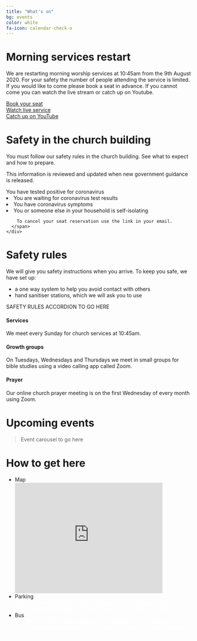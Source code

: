 ```yaml
---
title: "What's on"
bg: events
color: white
fa-icon: calendar-check-o
---
```


# Morning services restart
We are restarting morning worship services at 10:45am from the 9th August 2020. For your safety the number of people attending the service is limited. If you would like to come please book a seat in advance. If you cannot come you can watch the live stream or catch up on Youtube. 

  <div class="row">
    <div class="col s12 m4">
      <a class="waves-effect waves-light btn-large" href="https://www.google.com/">Book your seat</a>
    </div>
    <div class="col s12 m4">
      <a class="waves-effect waves-light btn-large" href="https://www.google.com/">Watch live service</a>  
    </div>
    <div class="col s12 m4">
      <a class="waves-effect waves-light btn-large" href="https://www.youtube.com/channel/UCALb0SwFaFdPY2gwOesvb_g/">Catch up on YouTube</a>
    </div>
  </div>


# Safety in the church building
You must follow our safety rules in the church building. See what to expect and how to prepare.

This information is reviewed and updated when new government guidance is released.

<div class="row"
  <div class="col s12">
    <div class="card-panel teal"> 
      <span class="white-text"      
        Do not come to the service if:
          <li> You have tested positive for coronavirus </li>
          <li> You are waiting for coronavirus test results </li>
          <li> You have coronavirus symptoms </li>
          <li> You or someone else in your household is self-isolating </li>

        To cancel your seat reservation use the link in your email.      
      </span>
    </div>
  </div>
</div>

# Safety rules
We will give you safety instructions when you arrive. To keep you safe, we have set up:

- a one way system to help you avoid contact with others
- hand sanitiser stations, which we will ask you to use

SAFETY RULES ACCORDION TO GO HERE

<div class="row features">
  <div class="col s12 m4 feature">
    <i class="fa fa-compass fa-4x">
    </i>
    <h4> Services </h4>
    <p class="feature-description"> We meet every Sunday for church services at 10:45am. </p>
  </div>
  <div class="col s12 m4 feature">
    <i class="fa fa-life-ring fa-4x">
    </i>
    <h4> Growth groups </h4>
    <p class="feature-description"> On Tuesdays, Wednesdays and Thursdays we meet in small groups for bible studies using a video calling app called Zoom. </p>
  </div>
  <div class="col s12 m4 feature">
    <i class="fa fa-arrow-circle-up fa-4x">
    </i>
    <h4> Prayer </h4>
    <p class="feature-description"> Our online church prayer meeting is on the first Wednesday of every month using Zoom. </p>
  </div>
</div>

# Upcoming events

<blockquote>
Event carousel to go here
</blockquote>

# How to get here

<ul class="map collapsible">
  <li>
    <div class="collapsible-header"><i class="fa fa-map-marker fa-4x"></i>Map</div>
    <div class="collapsible-body icontain"><iframe src="https://www.google.com/maps/embed?pb=!1m18!1m12!1m3!1d2357.4899775926147!2d-1.561419883667163!3d53.78076634978253!2m3!1f0!2f0!3f0!3m2!1i1024!2i768!4f13.1!3m3!1m2!1s0x48795e8490a77217%3A0x290545c46afc5b66!2sCity%20Evangelical%20Church%2C%20Leeds!5e0!3m2!1sen!2suk!4v1592462594306!5m2!1sen!2suk" width="400" height="300" frameborder="0" style="border:0;" allowfullscreen="" aria-hidden="false" tabindex="0"></iframe></div>
  </li>
  <li>
    <div class="collapsible-header"><i class="fa fa-car fa-4x"></i>Parking</div>
    <div class="collapsible-body"><span style="color:white">There is a small church carpark. Parking is also available on Elland Road. Please do not park in front of driveways on Malvern Street.</span></div>
  </li>
  <li>
    <div class="collapsible-header"><i class="fa fa-bus fa-4x"></i>Bus</div>
    <div class="collapsible-body"><span style="color:white">Get off the number 10 bus between Headingley and Beeston at the traffic lights on Beeston Road. Then walk for 2 minutes down Cemetery Road to the church.</span></div>
  </li>
</ul>
